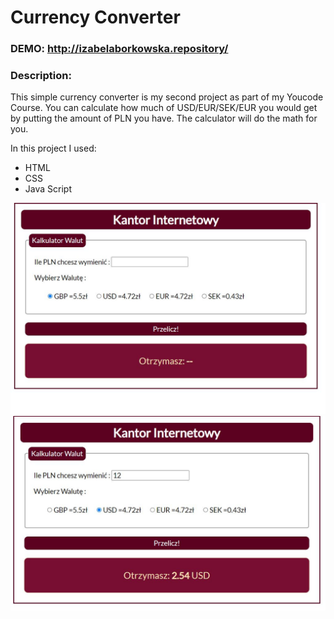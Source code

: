# Currency Converter

### DEMO: http://izabelaborkowska.repository/

### Description:
This simple currency converter is my second project as part of my Youcode Course. 
You can calculate how much of USD/EUR/SEK/EUR you would get by putting the amount of PLN you have. 
The calculator will do the math for you. 

In this project I used: 
- HTML
- CSS
- Java Script

![Screenshot](images/appstart.JPG)
![Screenshotappused](images/appworks.JPG)
